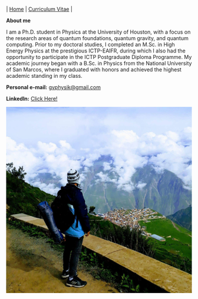 | [Home](/index.md) | [Curriculum Vitae](/CurriculumVitae.md) |

**About me**

I am a Ph.D. student in Physics at the University of Houston, with a focus on the research areas of quantum foundations, quantum gravity, and quantum computing. Prior to my doctoral studies, I completed an M.Sc. in High Energy Physics at the prestigious ICTP-EAIFR, during which I also had the opportunity to participate in the ICTP Postgraduate Diploma Programme. My academic journey began with a B.Sc. in Physics from the National University of San Marcos, where I graduated with honors and achieved the highest academic standing in my class.

**Personal e-mail:**  gvphysik@gmail.com

**LinkedIn:** [Click Here!](https://www.linkedin.com/in/gvmphysics/)

![Gustavo](/Gustavo.JPG)
